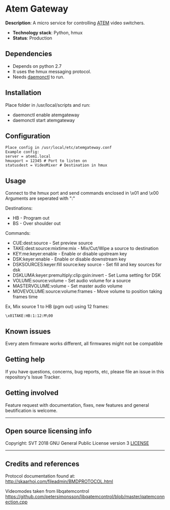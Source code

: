 # Atem Gateway

**Description**:  A micro service for controlling [ATEM](https://www.blackmagicdesign.com/products/atemtelevisionstudio) video switchers.

  - **Technology stack**: Python, hmux
  - **Status**:  Production

## Dependencies

- Depends on python 2.7
- It uses the hmux messaging protocol.
- Needs [daemonctl](https://github.com/SVT/daemonctl) to run.

## Installation

Place folder in /usr/local/scripts and run:
 - daemonctl enable atemgateway
 - daemonctl start atemgateway

## Configuration

```
Place config in /usr/local/etc/atemgateway.conf
Example config:
server = atem1.local
hmuxport = 12345 # Port to listen on
statusdest = VideoMixer # Destination in hmux
```

## Usage
Connect to the hmux port and send commands enclosed in \x01 and \x00
Arguments are seperated with ":"

Destinations:
- HB - Program out
- BS - Over shoulder out

Commands:
- CUE:dest:source - Set preview source
- TAKE:dest:source:mixtime:mix - Mix/Cut/Wipe a source to destination
- KEY:me:keyer:enable - Enable or disable upstream key
- DSK:keyer:enable - Enable or disable downstream key
- DSKSOURCES:keyer:fill source:key source - Set fill and key sources for dsk
- DSKLUMA:keyer:premultiply:clip:gsin:invert - Set Luma setting for DSK
- VOLUME:source:volume - Set audio volume for a source
- MASTERVOLUME:volume - Set master audio volume
- MOVEVOLUME:source:volume:frames - Move volume to position taking frames time


Ex, Mix source 1 to HB (pgm out) using 12 frames:
```
\x01TAKE:HB:1:12:M\00
```

## Known issues

Every atem firmware works different, all firmwares might not be compatible

## Getting help
If you have questions, concerns, bug reports, etc, please file an issue in this repository's Issue Tracker.


## Getting involved
Feature request with documentation, fixes, new features and general beutification is welcome.

----

## Open source licensing info
Copyright: SVT 2018
GNU General Public License version 3
[LICENSE](LICENSE)


----

## Credits and references

Protocol documentation found at:
 http://skaarhoj.com/fileadmin/BMDPROTOCOL.html

Videomodes taken from libqatemcontrol
 https://github.com/petersimonsson/libqatemcontrol/blob/master/qatemconnection.cpp

